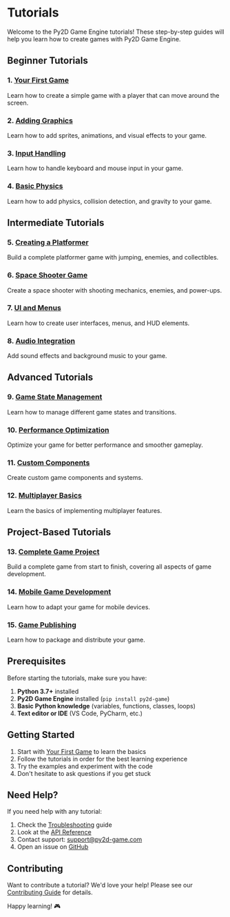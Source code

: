 # Tutorials

Welcome to the Py2D Game Engine tutorials! These step-by-step guides will help you learn how to create games with Py2D Game Engine.

## Beginner Tutorials

### 1. [Your First Game](first_game.md)
Learn how to create a simple game with a player that can move around the screen.

### 2. [Adding Graphics](adding_graphics.md)
Learn how to add sprites, animations, and visual effects to your game.

### 3. [Input Handling](input_handling.md)
Learn how to handle keyboard and mouse input in your game.

### 4. [Basic Physics](basic_physics.md)
Learn how to add physics, collision detection, and gravity to your game.

## Intermediate Tutorials

### 5. [Creating a Platformer](platformer_tutorial.md)
Build a complete platformer game with jumping, enemies, and collectibles.

### 6. [Space Shooter Game](space_shooter_tutorial.md)
Create a space shooter with shooting mechanics, enemies, and power-ups.

### 7. [UI and Menus](ui_tutorial.md)
Learn how to create user interfaces, menus, and HUD elements.

### 8. [Audio Integration](audio_tutorial.md)
Add sound effects and background music to your game.

## Advanced Tutorials

### 9. [Game State Management](state_management_tutorial.md)
Learn how to manage different game states and transitions.

### 10. [Performance Optimization](performance_tutorial.md)
Optimize your game for better performance and smoother gameplay.

### 11. [Custom Components](custom_components_tutorial.md)
Create custom game components and systems.

### 12. [Multiplayer Basics](multiplayer_tutorial.md)
Learn the basics of implementing multiplayer features.

## Project-Based Tutorials

### 13. [Complete Game Project](complete_game_project.md)
Build a complete game from start to finish, covering all aspects of game development.

### 14. [Mobile Game Development](mobile_game_tutorial.md)
Learn how to adapt your game for mobile devices.

### 15. [Game Publishing](publishing_tutorial.md)
Learn how to package and distribute your game.

## Prerequisites

Before starting the tutorials, make sure you have:

1. **Python 3.7+** installed
2. **Py2D Game Engine** installed (`pip install py2d-game`)
3. **Basic Python knowledge** (variables, functions, classes, loops)
4. **Text editor or IDE** (VS Code, PyCharm, etc.)

## Getting Started

1. Start with [Your First Game](first_game.md) to learn the basics
2. Follow the tutorials in order for the best learning experience
3. Try the examples and experiment with the code
4. Don't hesitate to ask questions if you get stuck

## Need Help?

If you need help with any tutorial:

1. Check the [Troubleshooting](../troubleshooting.md) guide
2. Look at the [API Reference](../api_reference.md)
3. Contact support: support@py2d-game.com
4. Open an issue on [GitHub](https://github.com/En-Hussain/py2d-game/issues)

## Contributing

Want to contribute a tutorial? We'd love your help! Please see our [Contributing Guide](../../CONTRIBUTING.md) for details.

Happy learning! 🎮
